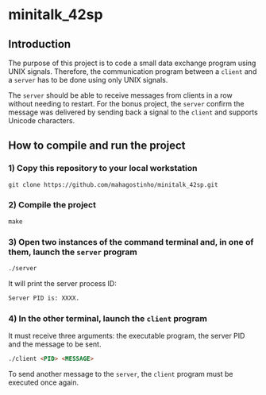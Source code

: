 # minitalk_42sp

## Introduction

The purpose of this project is to code a small data exchange program using UNIX signals. Therefore, the communication program between a `client` and a `server` has to be done using only UNIX signals.

The `server` should be able to receive messages from clients in a row without needing to restart. For the bonus project, the `server` confirm the message was delivered by sending back a signal to the `client` and supports Unicode characters.

## How to compile and run the project

### 1) Copy this repository to your local workstation

```html
git clone https://github.com/mahagostinho/minitalk_42sp.git
```

### 2) Compile the project

```html
make
```

### 3) Open two instances of the command terminal and, in one of them, launch the `server` program

```html
./server
```

It will print the server process ID:

```html
Server PID is: XXXX.
```
### 4) In the other terminal, launch the `client` program

It must receive three arguments: the executable program, the server PID and the message to be sent.

```html
./client <PID> <MESSAGE>
```
To send another message to the `server`, the `client` program must be executed once again.
